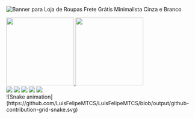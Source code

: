 

![Banner para Loja de Roupas Frete Grátis Minimalista Cinza e Branco](https://user-images.githubusercontent.com/107282388/220689838-50e8346b-f9cf-4d61-b46b-e1c9b32c3a7a.png)

<div>
<a href="https://github.com/LuisFelipeMTCS">
<img height="180em" src="https://github-readme-stats.vercel.app/api/top-langs/?username=LuisFelipeMTCS&layout=compact&langs_count=7&theme=dracula"/>
<img height="180em" src="https://github-readme-stats.vercel.app/api?username=LuisFelipeMTCS&show_icons=true&theme=dracula&include_all_commits=true&count_private=true"/>
</div>


<div>
<a href="https://www.youtube.com/seu-canal-youtube-aqui" target="_blank"><img src="https://img.shields.io/badge/YouTube-FF0000?style=for-the-badge&logo=youtube&logoColor=white" target="_blank"></a>
<a href="https://instagram.com/seu-usuário-instagram-aqui" target="_blank"><img src="https://img.shields.io/badge/-Instagram-%23E4405F?style=for-the-badge&logo=instagram&logoColor=white" target="_blank"></a>
<a href="https://www.twitch.tv/seu-usuário-aqui" target="_blank"><img src="https://img.shields.io/badge/Twitch-9146FF?style=for-the-badge&logo=twitch&logoColor=white" target="_blank"></a>
<a href = "mailto:contato@seu-usuário-aqui"><img src="https://img.shields.io/badge/Gmail-D14836?style=for-the-badge&logo=gmail&logoColor=white" target="_blank"></a>
<a href="https://www.linkedin.com/in/luis-felipe-maio-toledo-de-carvalho-e-silva-a85b671a4/" target="_blank"><img src="https://img.shields.io/badge/-LinkedIn-%230077B5?style=for-the-badge&logo=linkedin&logoColor=white" target="_blank"></a>   
</div>
  ![Snake animation](https://github.com/LuisFelipeMTCS/LuisFelipeMTCS/blob/output/github-contribution-grid-snake.svg)




